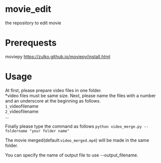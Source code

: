 # movie_edit
the repository to edit movie

# Prerequests
moviepy
https://zulko.github.io/moviepy/install.html

# Usage
At first, please prepare video files in one folder.  
*video files must be same size.
Next, please name the files with a number and an underscore at the beginning as follows.  
`1_`videofilename  
`2_`videofilename  
...


Finally please type the command as follows
`python video_merge.py --foldername "your folder name"`

The movie merged(default:`video_merged.mp4`) will be made in the same folder. 

You can specify the name of output file to use --output_filename.
